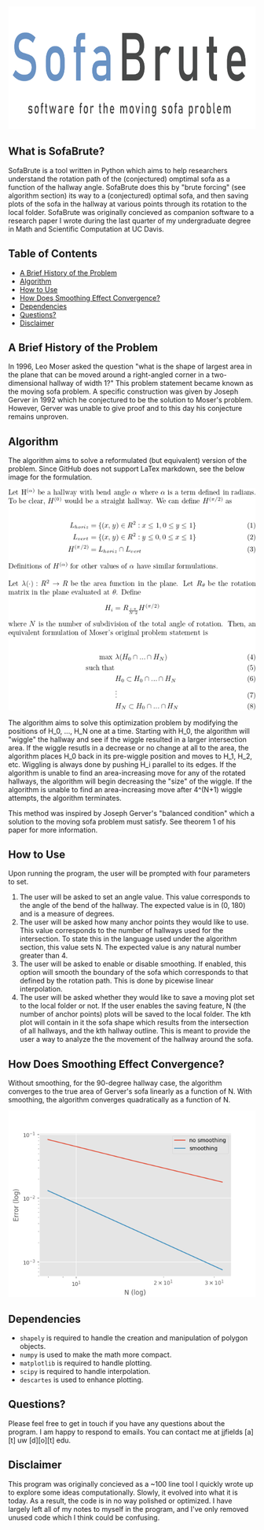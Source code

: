 <p align="center">
  <img src="hero.png" height = "250" width = "750">
</p>

## What is SofaBrute?
SofaBrute is a tool written in Python which aims to help researchers understand the rotation path of the (conjectured) omptimal sofa as a function of the hallway angle. SofaBrute does this by "brute forcing" (see algorithm section) its way to a (conjectured) optimal sofa, and then saving plots of the sofa in the hallway at various points through its rotation to the local folder. SofaBrute was originally concieved as companion software to a research paper I wrote during the last quarter of my undergraduate degree in Math and Scientific Computation at UC Davis. 

## Table of Contents
- [A Brief History of the Problem](#a-brief-history-of-the-problem)
- [Algorithm](#algorithm)
- [How to Use](#how-to-use)
- [How Does Smoothing Effect Convergence?](#how-does-smoothing-effect-convergence)
- [Dependencies](#dependencies)
- [Questions?](#question)
- [Disclaimer](#disclaimer)

## A Brief History of the Problem
In 1996, Leo Moser asked the question "what is the shape of largest area in the plane that can be moved around a right-angled corner in a two-dimensional hallway of width 1?" This problem statement became known as the moving sofa problem. A specific construction was given by Joseph Gerver in 1992 which he conjectured to be the solution to Moser's problem. However, Gerver was unable to give proof and to this day his conjecture remains unproven.

## Algorithm
The algorithm aims to solve a reformulated (but equivalent) version of the problem. Since GitHub does not support LaTex markdown, see the below image for the formulation.

<p align="center">
  <img src="formulation.png">
</p>

The algorithm aims to solve this optimization problem by modifying the positions of H_0, ..., H_N one at a time. Starting with H_0, the algorithm will "wiggle" the hallway and see if the wiggle resulted in a larger intersection area. If the wiggle resutls in a decrease or no change at all to the area, the algorithm places H_0 back in its pre-wiggle position and moves to H_1, H_2, etc. Wiggling is always done by pushing H_i parallel to its edges. If the algorithm is unable to find an area-increasing move for any of the rotated hallways, the algorithm will begin decreasing the "size" of the wiggle. If the algorithm is unable to find an area-increasing move after 4^(N+1) wiggle attempts, the algorithm terminates.

This method was inspired by Joseph Gerver's "balanced condition" which a solution to the moving sofa problem must satisfy. See theorem 1 of his paper for more information.

## How to Use
Upon running the program, the user will be prompted with four parameters to set. 
1. The user will be asked to set an angle value. This value corresponds to the angle of the bend of the hallway. The expected value is in (0, 180) and is a measure of degrees.
2. The user will be asked how many anchor points they would like to use. This value corresponds to the number of hallways used for the intersection. To state this in the language used under the algorithm section, this value sets N. The expected value is any natural number greater than 4.
3. The user will be asked to enable or disable smoothing. If enabled, this option will smooth the boundary of the sofa which corresponds to that defined by the rotation path. This is done by picewise linear interpolation. 
4. The user will be asked whether they would like to save a moving plot set to the local folder or not. If the user enables the saving feature, N (the number of anchor points) plots will be saved to the local folder. The kth plot will contain in it the sofa shape which results from the intersection of all hallways, and the kth hallway outline. This is meant to provide the user a way to analyze the the movement of the hallway around the sofa.

## How Does Smoothing Effect Convergence?
Without smoothing, for the 90-degree hallway case, the algorithm converges to the true area of Gerver's sofa linearly as a function of N. With smoothing, the algorithm converges quadratically as a function of N. 

<p align="center">
  <img src="error_convergence.png">
</p>

## Dependencies
* ```shapely``` is required to handle the creation and manipulation of polygon objects.
* ```numpy``` is used to make the math more compact.
* ```matplotlib``` is required to handle plotting.
* ```scipy``` is required to handle interpolation.
* ```descartes``` is used to enhance plotting.

## Questions?
Please feel free to get in touch if you have any questions about the program. I am happy to respond to emails. You can contact me at jjfields [a][t] uw [d][o][t] edu.

## Disclaimer
This program was originally concieved as a ~100 line tool I quickly wrote up to explore some ideas computationally. Slowly, it evolved into what it is today. As a result, the code is in no way polished or optimized. I have largely left all of my notes to myself in the program, and I've only removed unused code which I think could be confusing.
